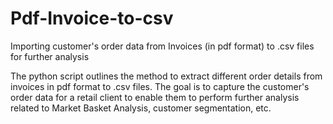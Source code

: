 # Pdf-Invoice-to-csv
Importing customer's order data from Invoices (in pdf format) to .csv files for further analysis

The python script outlines the method to extract different order details from invoices in pdf format to .csv files. The goal is to capture the customer's order data for a retail client to enable them to perform further analysis related to Market Basket Analysis, customer segmentation, etc. 
